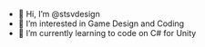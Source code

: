 - 👋 Hi, I’m @stsvdesign
- 👀 I’m interested in Game Design and Coding
- 🌱 I’m currently learning to code on C# for Unity

